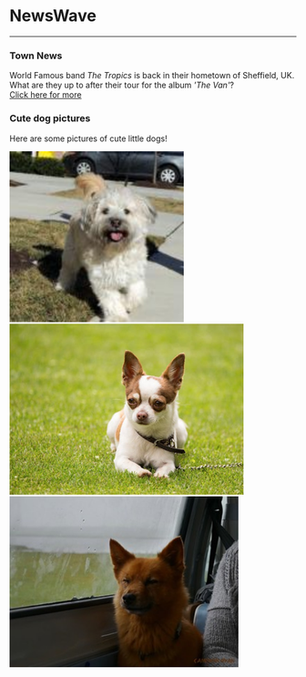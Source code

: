 <h1>NewsWave</h1>
<hr/>
<h3>Town News</h3>
<p> World Famous band <em>The Tropics</em> is back in their hometown of Sheffield, UK. What are they up to after their tour for the album <i>'The Van'</i>?<br/>
<a href="/BasicWebDesign/NewsArticle.pdf" target="_self">Click here for more</a></p>
<h3>Cute dog pictures</h3>
<p>Here are some pictures of cute little dogs!</p>
<p><img src="littlewhitedog.jpeg" height="300px"> <img src="Whiteandbrowndog.jpeg" height="300px"> <img src="orangedog.jpeg" height="300px"></p>
